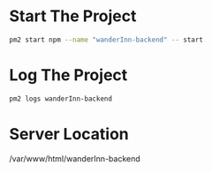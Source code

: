# Start The Project

```bash
pm2 start npm --name "wanderInn-backend" -- start
```

# Log The Project

```bash
pm2 logs wanderInn-backend
```

# Server Location

/var/www/html/wanderInn-backend

